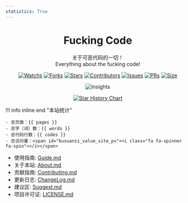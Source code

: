 ```yaml
---
statistics: True
---
```


<h1 align="center">Fucking Code</h1>

<p align="center">
关于可恶代码的一切！
<br/>
Everything about the fucking code!
</p>

<p align="center">
<a href="https://github.com/Xiaokang2022/Fucking-Code/watchers"><img alt="Watchs" src="https://img.shields.io/github/watchers/Xiaokang2022/Fucking-Code?label=Watchs&logo=github&style=flat" /></a>
<a href="https://github.com/Xiaokang2022/Fucking-Code/forks"><img alt="Forks" src="https://img.shields.io/github/forks/Xiaokang2022/Fucking-Code?label=Forks&logo=github&style=flat" /></a>
<a href="https://github.com/Xiaokang2022/Fucking-Code/stargazers"><img alt="Stars" src="https://img.shields.io/github/stars/Xiaokang2022/Fucking-Code?label=Stars&color=gold&logo=github&style=flat" /></a>
<a href="https://github.com/Xiaokang2022/Fucking-Code/graphs/contributors"><img alt="Contributors" src="https://img.shields.io/github/contributors/Xiaokang2022/Fucking-Code?label=Contributors&logo=github" /></a>
<a href="https://github.com/Xiaokang2022/Fucking-Code/issues"><img alt="Issues" src="https://img.shields.io/github/issues/Xiaokang2022/Fucking-Code?label=Issues&logo=github" /></a>
<a href="https://github.com/Xiaokang2022/Fucking-Code/pulls"><img alt="PRs" src="https://img.shields.io/github/issues-pr/Xiaokang2022/Fucking-Code?label=PRs&logo=github" /></a>
<a href="https://github.com/Xiaokang2022/Fucking-Code"><img alt="Size" src="https://img.shields.io/github/languages/code-size/Xiaokang2022/Fucking-Code?label=Size&logo=github" /></a>
</p>

<p align="center"><img alt="Insights" src="https://repobeats.axiom.co/api/embed/4c2ebccfc8795aa2976c7839d2bdaf9484695c34.svg" /></p>

<p align="center">
    <a href="https://star-history.com/#Xiaokang2022/Fucking-Code&Date">
        <picture>
            <source media="(prefers-color-scheme: dark)" srcset="https://api.star-history.com/svg?repos=Xiaokang2022/Fucking-Code&type=Date&theme=dark" />
            <source media="(prefers-color-scheme: light)" srcset="https://api.star-history.com/svg?repos=Xiaokang2022/Fucking-Code&type=Date" />
            <img alt="Star History Chart" src="https://api.star-history.com/svg?repos=Xiaokang2022/Fucking-Code&type=Date" />
        </picture>
    </a>
</p>

!!! info inline end "本站统计"

    - 总页面：{{ pages }}
    - 总字（词）数：{{ words }}
    - 总代码行数：{{ codes }}
    - 总访问量：<span id="busuanzi_value_site_pv"><i class="fa fa-spinner fa-spin"></i></span>

-   使用指南: [Guide.md](./Guide.md)
-   关于本站: [About.md](./About.md)
-   贡献指南: [Contributing.md](./Contributing.md)
-   更新日志: [ChangeLog.md](./ChangeLog.md)
-   建议区: [Suggest.md](./Suggest.md)
-   项目许可证: [LICENSE.md](./LICENSE.md)
